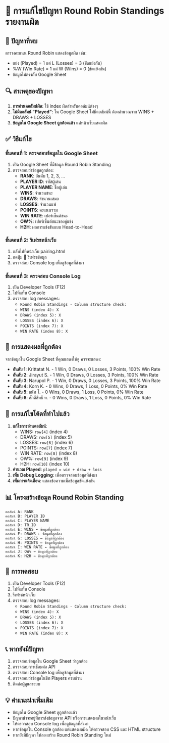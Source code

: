 # 🔧 การแก้ไขปัญหา Round Robin Standings รายงานผิด

## 🚨 ปัญหาที่พบ
ตารางคะแนน Round Robin แสดงข้อมูลผิด เช่น:
- แย่ง (Played) = 1 แต่ L (Losses) = 3 (ขัดแย้งกัน)
- %W (Win Rate) = 1 แต่ W (Wins) = 0 (ขัดแย้งกัน)
- ข้อมูลไม่ตรงกับ Google Sheet

## 🔍 สาเหตุของปัญหา
1. **การอ่านคอลัมน์ผิด**: ใช้ index ผิดสำหรับคอลัมน์ต่างๆ
2. **ไม่มีคอลัมน์ "Played"**: ใน Google Sheet ไม่มีคอลัมน์นี้ ต้องคำนวณจาก WINS + DRAWS + LOSSES
3. **ข้อมูลใน Google Sheet ถูกต้องแล้ว** แต่หน้าเว็บแสดงผิด

## ✅ วิธีแก้ไข

### ขั้นตอนที่ 1: ตรวจสอบข้อมูลใน Google Sheet
1. เปิด Google Sheet ที่มีข้อมูล Round Robin Standing
2. ตรวจสอบว่าข้อมูลถูกต้อง:
   - **RANK**: อันดับ 1, 2, 3, ...
   - **PLAYER ID**: รหัสผู้เล่น
   - **PLAYER NAME**: ชื่อผู้เล่น
   - **WINS**: จำนวนชนะ
   - **DRAWS**: จำนวนเสมอ
   - **LOSSES**: จำนวนแพ้
   - **POINTS**: คะแนนรวม
   - **WIN RATE**: เปอร์เซ็นต์ชนะ
   - **OW%**: เปอร์เซ็นต์ชนะของคู่แข่ง
   - **H2H**: ผลการแข่งขันแบบ Head-to-Head

### ขั้นตอนที่ 2: รีเฟรชหน้าเว็บ
1. กลับไปที่หน้าเว็บ pairing.html
2. กดปุ่ม 🔄 รีเฟรชข้อมูล
3. ตรวจสอบ Console log เพื่อดูข้อมูลที่ส่งมา

### ขั้นตอนที่ 3: ตรวจสอบ Console Log
1. เปิด Developer Tools (F12)
2. ไปที่แท็บ Console
3. ตรวจสอบ log messages:
   - `Round Robin Standings - Column structure check:`
   - `WINS (index 4): X`
   - `DRAWS (index 5): X`
   - `LOSSES (index 6): X`
   - `POINTS (index 7): X`
   - `WIN RATE (index 8): X`

## 🎯 การแสดงผลที่ถูกต้อง
จากข้อมูลใน Google Sheet ที่คุณแสดงให้ดู ควรจะแสดง:
- **อันดับ 1**: Krittatat N. - 1 Win, 0 Draws, 0 Losses, 3 Points, 100% Win Rate
- **อันดับ 2**: Jirayut S. - 1 Win, 0 Draws, 0 Losses, 3 Points, 100% Win Rate
- **อันดับ 3**: Narupol P. - 1 Win, 0 Draws, 0 Losses, 3 Points, 100% Win Rate
- **อันดับ 4**: Korn K. - 0 Wins, 0 Draws, 1 Loss, 0 Points, 0% Win Rate
- **อันดับ 5**: ธนัท โ. - 0 Wins, 0 Draws, 1 Loss, 0 Points, 0% Win Rate
- **อันดับ 6**: ศักดิ์สิทธิ์ ท. - 0 Wins, 0 Draws, 1 Loss, 0 Points, 0% Win Rate

## 🔧 การแก้ไขโค้ดที่ทำไปแล้ว
1. **แก้ไขการอ่านคอลัมน์**:
   - WINS: `row[4]` (index 4)
   - DRAWS: `row[5]` (index 5)
   - LOSSES: `row[6]` (index 6)
   - POINTS: `row[7]` (index 7)
   - WIN RATE: `row[8]` (index 8)
   - OW%: `row[9]` (index 9)
   - H2H: `row[10]` (index 10)
2. **คำนวณ Played**: `played = win + draw + loss`
3. **เพิ่ม Debug Logging**: เพื่อตรวจสอบข้อมูลที่ส่งมา
4. **เพิ่มการแจ้งเตือน**: แสดงข้อความเมื่อข้อมูลขัดแย้งกัน

## 📊 โครงสร้างข้อมูล Round Robin Standing
```
คอลัมน์ A: RANK
คอลัมน์ B: PLAYER ID
คอลัมน์ C: PLAYER NAME
คอลัมน์ D: TR_ID
คอลัมน์ E: WINS ← ข้อมูลที่ถูกต้อง
คอลัมน์ F: DRAWS ← ข้อมูลที่ถูกต้อง
คอลัมน์ G: LOSSES ← ข้อมูลที่ถูกต้อง
คอลัมน์ H: POINTS ← ข้อมูลที่ถูกต้อง
คอลัมน์ I: WIN RATE ← ข้อมูลที่ถูกต้อง
คอลัมน์ J: OW% ← ข้อมูลที่ถูกต้อง
คอลัมน์ K: H2H ← ข้อมูลที่ถูกต้อง
```

## 🚀 การทดสอบ
1. เปิด Developer Tools (F12)
2. ไปที่แท็บ Console
3. รีเฟรชหน้าเว็บ
4. ตรวจสอบ log messages:
   - `Round Robin Standings - Column structure check:`
   - `WINS (index 4): X`
   - `DRAWS (index 5): X`
   - `LOSSES (index 6): X`
   - `POINTS (index 7): X`
   - `WIN RATE (index 8): X`

## 📞 หากยังมีปัญหา
1. ตรวจสอบข้อมูลใน Google Sheet ว่าถูกต้อง
2. ตรวจสอบการเชื่อมต่อ API
3. ตรวจสอบ Console log เพื่อดูข้อมูลที่ส่งมา
4. ตรวจสอบว่าข้อมูลในชีท Players ครบถ้วน
5. ติดต่อผู้ดูแลระบบ

## 💡 คำแนะนำเพิ่มเติม
- ข้อมูลใน Google Sheet ดูถูกต้องแล้ว
- ปัญหาน่าจะอยู่ที่การส่งข้อมูลจาก API หรือการแสดงผลในหน้าเว็บ
- ให้ตรวจสอบ Console log เพื่อดูข้อมูลที่ส่งมา
- หากข้อมูลใน Console ถูกต้อง แต่แสดงผลผิด ให้ตรวจสอบ CSS และ HTML structure
- หากยังมีปัญหา ให้ลองสร้าง Round Robin Standing ใหม่

